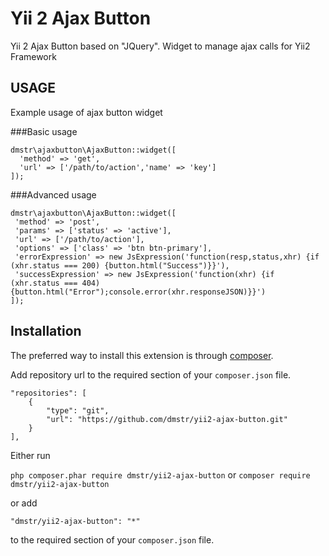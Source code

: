 Yii 2 Ajax Button
==================

Yii 2 Ajax Button based on "JQuery".
Widget to manage ajax calls for Yii2 Framework

USAGE
-----

Example usage of ajax button widget

###Basic usage

```
dmstr\ajaxbutton\AjaxButton::widget([
  'method' => 'get',
  'url' => ['/path/to/action','name' => 'key']
]);
```
###Advanced usage

 ```
dmstr\ajaxbutton\AjaxButton::widget([
  'method' => 'post',
  'params' => ['status' => 'active'],
  'url' => ['/path/to/action'],
  'options' => ['class' => 'btn btn-primary'],
  'errorExpression' => new JsExpression('function(resp,status,xhr) {if (xhr.status === 200) {button.html("Success")}}'),
  'successExpression' => new JsExpression('function(xhr) {if (xhr.status === 404) {button.html("Error");console.error(xhr.responseJSON)}}')
]);
```

Installation
------------

The preferred way to install this extension is through [composer](http://getcomposer.org/download).

Add repository url to the required section of your `composer.json` file.

    "repositories": [
        {
            "type": "git",
            "url": "https://github.com/dmstr/yii2-ajax-button.git"
        }
    ],

Either run

`php composer.phar require dmstr/yii2-ajax-button` or `composer require dmstr/yii2-ajax-button`

or add

    "dmstr/yii2-ajax-button": "*"


to the required section of your `composer.json` file.
